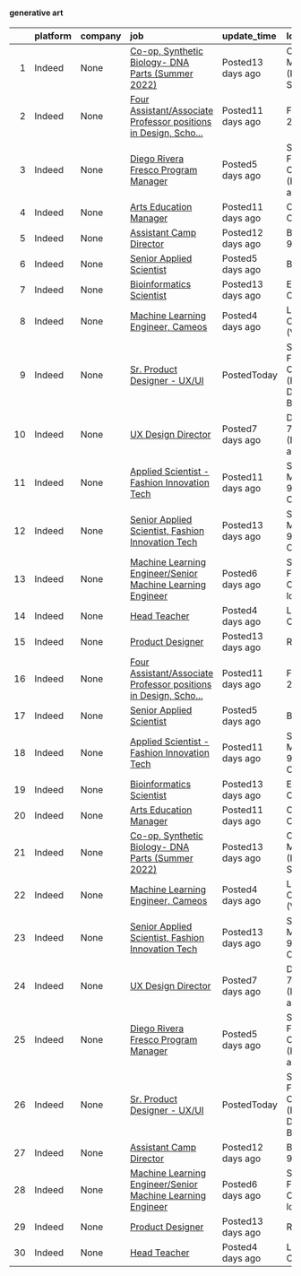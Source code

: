 

#### generative art <a name="generativeart" />
|    | platform   | company   | job                                                                                                                                                                                                                                                                                                                                                                                                                                                                                                                                                                                                                         | update_time       | location                                                      |
|---:|:-----------|:----------|:----------------------------------------------------------------------------------------------------------------------------------------------------------------------------------------------------------------------------------------------------------------------------------------------------------------------------------------------------------------------------------------------------------------------------------------------------------------------------------------------------------------------------------------------------------------------------------------------------------------------------|:------------------|:--------------------------------------------------------------|
|  1 | Indeed     | None      | [Co-op, Synthetic Biology- DNA Parts (Summer 2022)](https://www.indeed.com/rc/clk?jk=39ea4d655d6f06d7&fccid=22489c4990c80a96)                                                                                                                                                                                                                                                                                                                                                                                                                                                                                               | Posted13 days ago | Cambridge, MA 02142 (Kendall Square area)                     |
|  2 | Indeed     | None      | [Four Assistant/Associate Professor positions in Design, Scho...](https://www.indeed.com/rc/clk?jk=fa5588ce3c60fa36&fccid=e57770fb2bd5bce7)                                                                                                                                                                                                                                                                                                                                                                                                                                                                                 | Posted11 days ago | Fairfax, VA 22030                                             |
|  3 | Indeed     | None      | [Diego Rivera Fresco Program Manager](https://www.indeed.com/pagead/clk?mo=r&ad=-6NYlbfkN0ATuzukLZvOA7Cxi5gGVTPK8s05ijijAIGQnHXs5Od0XyxwTL5N3v8N5rEzBUODqZiH748ZbPKQJcKus3kZb059aYT78es3MZwfjZX1U739F_YxMgw7Ht_IJCIbX7EDQhTEs_ZvdSytoDVq5O0ZhfCJ2JzYtKjpchYf63qp3Po587JWppkd7P__WPwa5GcH2zUEKiBqFWtzjbNeTrSl-95T4ak6sfWcLBuX7bCe1mrEvCMTOXnpTDAQ4EbpX0Ie0hCkuwaQD-51mJvBfiksFd8XzDTzVsQaPSphtt_uGmsim4GkvsMHEKzkKgOyvfQrIrcbbqxWneKSvQaEqVyLqWylfXLAerQ1p0bFBn02fLBO_iQQI43mOmIIPgauurB19V_gLPRLrT13KIYYUeWHOW9W8mHcIG0vR-xSacXKuneaTpTMoZIsbG0heLxLO4TvY4Mmv7UBiyTZbF3G-B7dnxTYcZVxR4PymJMxWvmptXO9pAVgvt3L_wqp&p=2&fvj=1) | Posted5 days ago  | San Francisco, CA 94133 (Russian Hill area)                   |
|  4 | Indeed     | None      | [Arts Education Manager](https://www.indeed.com/rc/clk?jk=ab2ccba314b8e8f1&fccid=c17f8a8d54729785)                                                                                                                                                                                                                                                                                                                                                                                                                                                                                                                          | Posted11 days ago | Cincinnati, OH 45242                                          |
|  5 | Indeed     | None      | [Assistant Camp Director](https://www.indeed.com/company/Camp-CREATE-at-Cascades-Academy/jobs/Assistant-Camp-Director-9b4bae6cb2b734ea?fccid=a8259c9735bcc92f)                                                                                                                                                                                                                                                                                                                                                                                                                                                              | Posted12 days ago | Bend, OR 97703                                                |
|  6 | Indeed     | None      | [Senior Applied Scientist](https://www.indeed.com/rc/clk?jk=d9143879c7f2f282&fccid=734cb5a01ee60f80)                                                                                                                                                                                                                                                                                                                                                                                                                                                                                                                        | Posted5 days ago  | Bellevue, WA                                                  |
|  7 | Indeed     | None      | [Bioinformatics Scientist](https://www.indeed.com/rc/clk?jk=430ad4efbe67f807&fccid=c2aed722996a4145)                                                                                                                                                                                                                                                                                                                                                                                                                                                                                                                        | Posted13 days ago | Emeryville, CA                                                |
|  8 | Indeed     | None      | [Machine Learning Engineer, Cameos](https://www.indeed.com/rc/clk?jk=c5a41f628737bed6&fccid=f368300325e8e8bc)                                                                                                                                                                                                                                                                                                                                                                                                                                                                                                               | Posted4 days ago  | Los Angeles, CA 90291 (Venice area)                           |
|  9 | Indeed     | None      | [Sr. Product Designer - UX/UI](https://www.indeed.com/company/Early-Warning-Services/jobs/Senior-Product-Designer-55ac4440cce23a4b?fccid=094bfee9de38aca9)                                                                                                                                                                                                                                                                                                                                                                                                                                                                  | PostedToday       | San Francisco, CA 94111 (Financial District/South Beach area) |
| 10 | Indeed     | None      | [UX Design Director](https://www.indeed.com/rc/clk?jk=1fbfd78e4aff5582&fccid=c9b9e477b3c84b4d)                                                                                                                                                                                                                                                                                                                                                                                                                                                                                                                              | Posted7 days ago  | Dallas, TX 75201 (Downtown area)                              |
| 11 | Indeed     | None      | [Applied Scientist - Fashion Innovation Tech](https://www.indeed.com/rc/clk?jk=62fd9b76cfb14f35&fccid=fe2d21eef233e94a)                                                                                                                                                                                                                                                                                                                                                                                                                                                                                                     | Posted11 days ago | Santa Monica, CA 90404 (Mid-City area)                        |
| 12 | Indeed     | None      | [Senior Applied Scientist, Fashion Innovation Tech](https://www.indeed.com/rc/clk?jk=c2cdc63788774f2c&fccid=fe2d21eef233e94a)                                                                                                                                                                                                                                                                                                                                                                                                                                                                                               | Posted13 days ago | Santa Monica, CA 90404 (Mid-City area)                        |
| 13 | Indeed     | None      | [Machine Learning Engineer/Senior Machine Learning Engineer](https://www.indeed.com/company/Calico/jobs/Machine-Learning-Engineer-Senior-Machine-Learning-Engineer-f268b98dae3b4a2f?fccid=f0b8874348a33561)                                                                                                                                                                                                                                                                                                                                                                                                                 | Posted6 days ago  | South San Francisco, CA+1 location                            |
| 14 | Indeed     | None      | [Head Teacher](https://www.indeed.com/rc/clk?jk=f4cd27d5a4ab89d5&fccid=e4ec45a9287a2dc5)                                                                                                                                                                                                                                                                                                                                                                                                                                                                                                                                    | Posted4 days ago  | Long Island City, NY                                          |
| 15 | Indeed     | None      | [Product Designer](https://www.indeed.com/rc/clk?jk=357a104ce8018172&fccid=4a43d8ac8cc27464)                                                                                                                                                                                                                                                                                                                                                                                                                                                                                                                                | Posted13 days ago | Remote                                                        |
| 16 | Indeed     | None      | [Four Assistant/Associate Professor positions in Design, Scho...](https://www.indeed.com/rc/clk?jk=fa5588ce3c60fa36&fccid=e57770fb2bd5bce7)                                                                                                                                                                                                                                                                                                                                                                                                                                                                                 | Posted11 days ago | Fairfax, VA 22030                                             |
| 17 | Indeed     | None      | [Senior Applied Scientist](https://www.indeed.com/rc/clk?jk=d9143879c7f2f282&fccid=734cb5a01ee60f80)                                                                                                                                                                                                                                                                                                                                                                                                                                                                                                                        | Posted5 days ago  | Bellevue, WA                                                  |
| 18 | Indeed     | None      | [Applied Scientist - Fashion Innovation Tech](https://www.indeed.com/rc/clk?jk=62fd9b76cfb14f35&fccid=fe2d21eef233e94a)                                                                                                                                                                                                                                                                                                                                                                                                                                                                                                     | Posted11 days ago | Santa Monica, CA 90404 (Mid-City area)                        |
| 19 | Indeed     | None      | [Bioinformatics Scientist](https://www.indeed.com/rc/clk?jk=430ad4efbe67f807&fccid=c2aed722996a4145)                                                                                                                                                                                                                                                                                                                                                                                                                                                                                                                        | Posted13 days ago | Emeryville, CA                                                |
| 20 | Indeed     | None      | [Arts Education Manager](https://www.indeed.com/rc/clk?jk=ab2ccba314b8e8f1&fccid=c17f8a8d54729785)                                                                                                                                                                                                                                                                                                                                                                                                                                                                                                                          | Posted11 days ago | Cincinnati, OH 45242                                          |
| 21 | Indeed     | None      | [Co-op, Synthetic Biology- DNA Parts (Summer 2022)](https://www.indeed.com/rc/clk?jk=39ea4d655d6f06d7&fccid=22489c4990c80a96)                                                                                                                                                                                                                                                                                                                                                                                                                                                                                               | Posted13 days ago | Cambridge, MA 02142 (Kendall Square area)                     |
| 22 | Indeed     | None      | [Machine Learning Engineer, Cameos](https://www.indeed.com/rc/clk?jk=c5a41f628737bed6&fccid=f368300325e8e8bc)                                                                                                                                                                                                                                                                                                                                                                                                                                                                                                               | Posted4 days ago  | Los Angeles, CA 90291 (Venice area)                           |
| 23 | Indeed     | None      | [Senior Applied Scientist, Fashion Innovation Tech](https://www.indeed.com/rc/clk?jk=c2cdc63788774f2c&fccid=fe2d21eef233e94a)                                                                                                                                                                                                                                                                                                                                                                                                                                                                                               | Posted13 days ago | Santa Monica, CA 90404 (Mid-City area)                        |
| 24 | Indeed     | None      | [UX Design Director](https://www.indeed.com/rc/clk?jk=1fbfd78e4aff5582&fccid=c9b9e477b3c84b4d)                                                                                                                                                                                                                                                                                                                                                                                                                                                                                                                              | Posted7 days ago  | Dallas, TX 75201 (Downtown area)                              |
| 25 | Indeed     | None      | [Diego Rivera Fresco Program Manager](https://www.indeed.com/company/San-Francisco-Art-Institute/jobs/Diego-Rivera-Fresco-Program-Manager-9d5d5d6a229b772b?fccid=ac6cf8a90c1cda84)                                                                                                                                                                                                                                                                                                                                                                                                                                          | Posted5 days ago  | San Francisco, CA 94133 (Russian Hill area)                   |
| 26 | Indeed     | None      | [Sr. Product Designer - UX/UI](https://www.indeed.com/company/Early-Warning-Services/jobs/Senior-Product-Designer-55ac4440cce23a4b?fccid=094bfee9de38aca9)                                                                                                                                                                                                                                                                                                                                                                                                                                                                  | PostedToday       | San Francisco, CA 94111 (Financial District/South Beach area) |
| 27 | Indeed     | None      | [Assistant Camp Director](https://www.indeed.com/company/Camp-CREATE-at-Cascades-Academy/jobs/Assistant-Camp-Director-9b4bae6cb2b734ea?fccid=a8259c9735bcc92f)                                                                                                                                                                                                                                                                                                                                                                                                                                                              | Posted12 days ago | Bend, OR 97703                                                |
| 28 | Indeed     | None      | [Machine Learning Engineer/Senior Machine Learning Engineer](https://www.indeed.com/company/Calico/jobs/Machine-Learning-Engineer-Senior-Machine-Learning-Engineer-f268b98dae3b4a2f?fccid=f0b8874348a33561)                                                                                                                                                                                                                                                                                                                                                                                                                 | Posted6 days ago  | South San Francisco, CA+1 location                            |
| 29 | Indeed     | None      | [Product Designer](https://www.indeed.com/rc/clk?jk=357a104ce8018172&fccid=4a43d8ac8cc27464)                                                                                                                                                                                                                                                                                                                                                                                                                                                                                                                                | Posted13 days ago | Remote                                                        |
| 30 | Indeed     | None      | [Head Teacher](https://www.indeed.com/rc/clk?jk=f4cd27d5a4ab89d5&fccid=e4ec45a9287a2dc5)                                                                                                                                                                                                                                                                                                                                                                                                                                                                                                                                    | Posted4 days ago  | Long Island City, NY                                          |